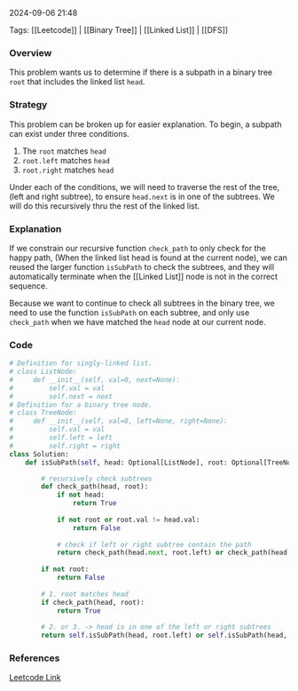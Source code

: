 
2024-09-06 21:48

Tags: [[Leetcode]] | [[Binary Tree]] | [[Linked List]] | [[DFS]]


### Overview
This problem wants us to determine if there is a subpath in a binary tree `root` that includes the linked list `head`. 

### Strategy
This problem can be broken up for easier explanation. To begin, a subpath can exist under three conditions. 
1. The `root` matches `head`
2. `root.left` matches `head`
3. `root.right` matches `head`

Under each of the conditions, we will need to traverse the rest of the tree, (left and right subtree), to ensure `head.next` is in one of the subtrees. We will do this recursively thru the rest of the linked list.

### Explanation
If we constrain our recursive function `check_path` to only check for the happy path, (When the linked list head is found at the current node), we can reused the larger function `isSubPath` to check the subtrees, and they will automatically terminate when the [[Linked List]] node is not in the correct sequence.

Because we want to continue to check all subtrees in the binary tree, we need to use the function `isSubPath` on each subtree, and only use `check_path` when we have matched the `head` node at our current node.

### Code
```python
# Definition for singly-linked list.
# class ListNode:
#     def __init__(self, val=0, next=None):
#         self.val = val
#         self.next = next
# Definition for a binary tree node.
# class TreeNode:
#     def __init__(self, val=0, left=None, right=None):
#         self.val = val
#         self.left = left
#         self.right = right
class Solution:
    def isSubPath(self, head: Optional[ListNode], root: Optional[TreeNode]) -> bool:

        # recursively check subtrees
        def check_path(head, root):
            if not head:
                return True
            
            if not root or root.val != head.val:
                return False
            
            # check if left or right subtree contain the path
            return check_path(head.next, root.left) or check_path(head.next, root.right)
        
        if not root:
            return False
        
        # 1. root matches head
        if check_path(head, root):
            return True
        
        # 2. or 3. -> head is in one of the left or right subtrees
        return self.isSubPath(head, root.left) or self.isSubPath(head, root.right)
```

### References
[Leetcode Link](https://leetcode.com/problems/linked-list-in-binary-tree/)

